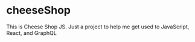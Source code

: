 # cheeseShop
This is Cheese Shop JS. Just a project to help me get used to JavaScript, React, and GraphQL
